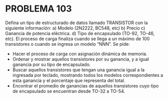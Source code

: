 # PROBLEMA 103

Defina un tipo de estructurado de datos llamado TRANSISTOR con la siguiente información: 
a) Modelo (2N2222, BC548, etc) 
b) Precio 
c) Ganancia de potencia eléctrica. 
d) Tipo de encapsulado (TO-92, TO-46, etc). 
El proceso de carga finaliza cuando se llega a un máximo de 100 transistores o cuando se ingresa 
un modelo “NNN”. Se pide: 
- Hacer el proceso de carga con asignación dinámica de memoria. 
- Ordenar y mostrar aquellos transistores por su ganancia, y a igual ganancia por su tipo de 
encapsulado. 
- Buscar  aquellos transistores que tengan  una ganancia igual a la ingresada  por teclado, 
mostrando todos los modelos correspondientes a esta ganancia y el porcentaje que 
representa del total. 
- Encontrar el promedio de ganancias de aquellos transistores cuyo tipo de encapsulado se 
encuentran desde TO-32 a TO-54.